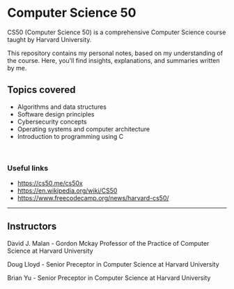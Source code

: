 # Computer Science 50 
CS50 (Computer Science 50) is a comprehensive Computer Science course taught by Harvard University.

This repository contains my personal notes, based on my understanding of the course. Here, you'll find insights, explanations, and summaries written by me.

## Topics covered
- Algorithms and data structures
- Software design principles
- Cybersecurity concepts
- Operating systems and computer architecture
- Introduction to programming using C

</br>

### Useful links
+ https://cs50.me/cs50x
+ https://en.wikipedia.org/wiki/CS50
+ https://www.freecodecamp.org/news/harvard-cs50/


____________

## Instructors
David J. Malan - Gordon Mckay Professor of the Practice of Computer Science at Harvard University

Doug Lloyd - Senior Preceptor in Computer Science at Harvard University

Brian Yu - Senior Preceptor in Computer Science at Harvard University


